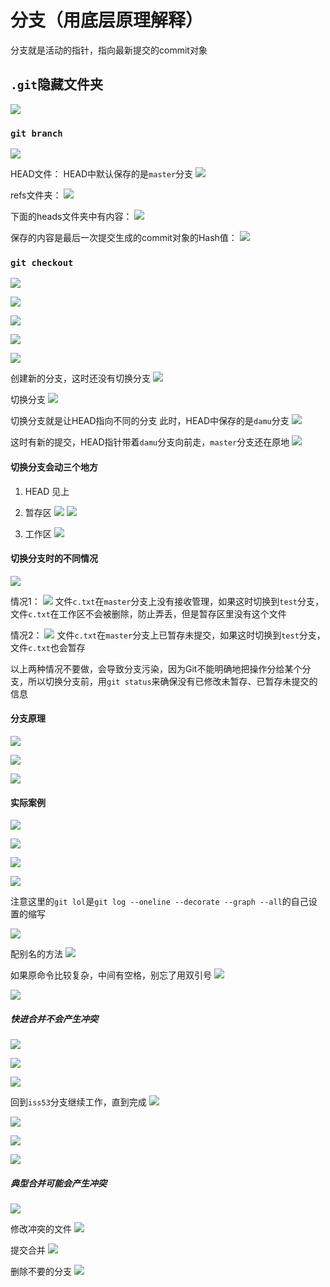 # 分支（用底层原理解释）

分支就是活动的指针，指向最新提交的commit对象

## ```.git```隐藏文件夹

![](2022-11-28-23-25-41.png)

### ```git branch```

![](2022-12-03-18-24-58.png)

HEAD文件：
HEAD中默认保存的是```master```分支
![](2022-12-03-17-36-11.png)



refs文件夹：
![](2022-12-03-17-37-45.png)

下面的heads文件夹中有内容：
![](2022-12-03-17-42-25.png)

保存的内容是最后一次提交生成的commit对象的Hash值：
![](2022-12-03-17-43-25.png)

### ```git checkout```

![](2022-12-03-18-42-55.png)

![](2022-12-03-19-09-50.png)

![](2022-12-04-19-23-16.png)

![](2022-12-04-19-24-03.png)

![](2022-12-04-16-24-25.png)

创建新的分支，这时还没有切换分支
![](2022-12-03-18-29-19.png)

切换分支
![](2022-12-03-18-31-52.png)

切换分支就是让HEAD指向不同的分支
此时，HEAD中保存的是```damu```分支
![](2022-12-03-18-38-58.png)

这时有新的提交，HEAD指针带着```damu```分支向前走，```master```分支还在原地
![](2022-12-03-18-35-55.png)

#### 切换分支会动三个地方
1. HEAD
见上

2. 暂存区
![](2022-12-04-19-43-30.png)
![](2022-12-04-19-43-52.png)

3. 工作区
![](2022-12-04-19-47-43.png)

#### 切换分支时的不同情况
![](2022-12-04-19-28-44.png)

情况1：
![](2022-12-04-19-49-20.png)
文件```c.txt```在```master```分支上没有接收管理，如果这时切换到```test```分支，文件```c.txt```在工作区不会被删除，防止弄丢，但是暂存区里没有这个文件

情况2： 
![](2022-12-04-19-56-13.png)
文件```c.txt```在```master```分支上已暂存未提交，如果这时切换到```test```分支，文件```c.txt```也会暂存

以上两种情况不要做，会导致分支污染，因为Git不能明确地把操作分给某个分支，所以切换分支前，用```git status```来确保没有已修改未暂存、已暂存未提交的信息

#### 分支原理

![](2022-12-04-20-58-10.png)

![](2022-12-04-21-02-19.png)

![](2022-12-04-21-03-06.png)

#### 实际案例
![](2022-12-03-18-44-42.png)

![](2022-12-04-20-21-41.png)

![](2022-12-04-20-22-00.png)

![](2022-12-04-20-29-56.png)

注意这里的```git lol```是```git log --oneline --decorate --graph --all```的自己设置的缩写

![](2022-12-04-20-23-29.png)

配别名的方法
![](2022-12-04-20-53-57.png)

如果原命令比较复杂，中间有空格，别忘了用双引号
![](2022-12-04-20-55-37.png)

![](2022-12-04-20-32-06.png)

##### 快进合并不会产生冲突

![](2022-12-04-20-32-42.png)

![](2022-12-04-20-34-04.png)

![](2022-12-04-20-34-52.png)

回到```iss53```分支继续工作，直到完成
![](2022-12-04-20-36-42.png)

![](2022-12-04-20-37-25.png)

![](2022-12-04-20-47-14.png)

![](2022-12-04-20-48-15.png)

##### 典型合并可能会产生冲突

![](2022-12-04-20-39-40.png)

修改冲突的文件
![](2022-12-04-20-40-08.png)

提交合并
![](2022-12-04-20-43-31.png)

删除不要的分支
![](2022-12-04-20-45-34.png)

